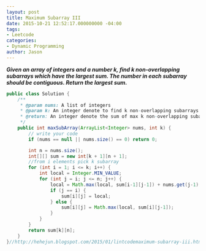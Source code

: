 ```yaml
---
layout: post
title: Maximum Subarray III
date: 2015-10-21 12:52:17.000000000 -04:00
tags:
- Leetcode
categories:
- Dynamic Programming
author: Jason
---
```

<p><strong><em>Given an array of integers and a number k, find k non-overlapping subarrays which have the largest sum. The number in each subarray should be contiguous. Return the largest sum.</em></strong></p>


``` java
public class Solution {
    /**
     * @param nums: A list of integers
     * @param k: An integer denote to find k non-overlapping subarrays
     * @return: An integer denote the sum of max k non-overlapping subarrays
     */
    public int maxSubArray(ArrayList<Integer> nums, int k) {
        // write your code
        if (nums == null || nums.size() == 0) return 0;

        int n = nums.size();
        int[][] sum = new int[k + 1][n + 1];
        //from i elements pick k subarray
        for (int i = 1; i <= k; i++) {
            int local = Integer.MIN_VALUE;
            for (int j = i; j <= n; j++) {
                local = Math.max(local, sum[i-1][j-1]) + nums.get(j-1);
                if (j == i) {
                    sum[i][j] = local;
                } else {
                    sum[i][j] = Math.max(local, sum[i][j-1]);
                }
            }
        }
        return sum[k][n];
    }
}//http://hehejun.blogspot.com/2015/01/lintcodemaximum-subarray-iii.html
```

